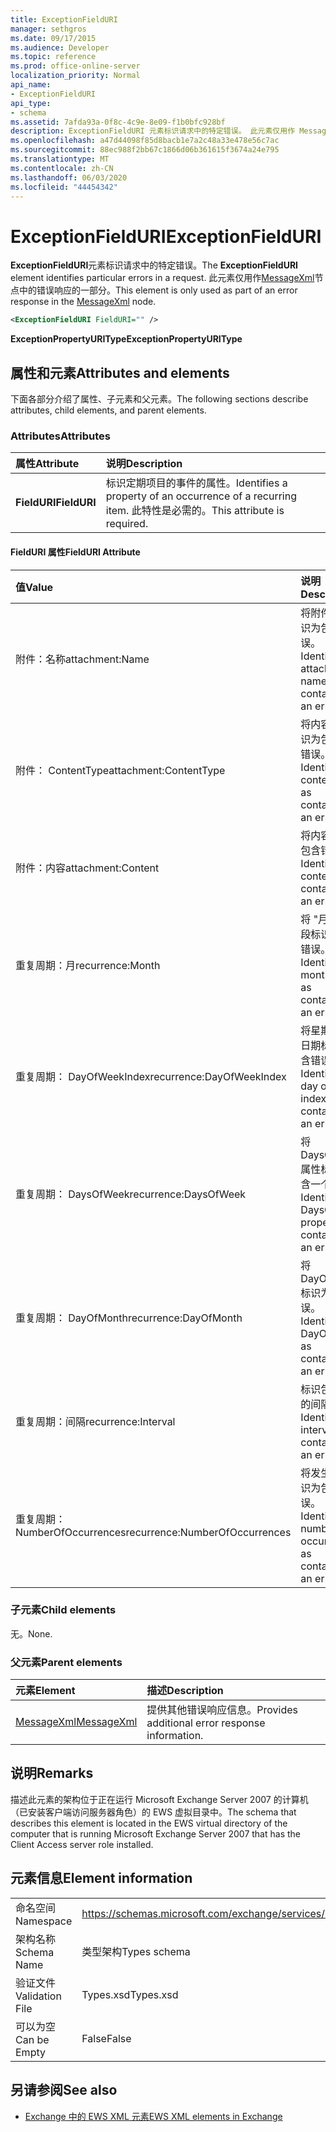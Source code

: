 ```yaml
---
title: ExceptionFieldURI
manager: sethgros
ms.date: 09/17/2015
ms.audience: Developer
ms.topic: reference
ms.prod: office-online-server
localization_priority: Normal
api_name:
- ExceptionFieldURI
api_type:
- schema
ms.assetid: 7afda93a-0f8c-4c9e-8e09-f1b0bfc928bf
description: ExceptionFieldURI 元素标识请求中的特定错误。 此元素仅用作 MessageXml 节点中的错误响应的一部分。
ms.openlocfilehash: a47d44098f85d8bacb1e7a2c48a33e478e56c7ac
ms.sourcegitcommit: 88ec988f2bb67c1866d06b361615f3674a24e795
ms.translationtype: MT
ms.contentlocale: zh-CN
ms.lasthandoff: 06/03/2020
ms.locfileid: "44454342"
---
```

# <a name="exceptionfielduri"></a><span data-ttu-id="c47a0-104">ExceptionFieldURI</span><span class="sxs-lookup"><span data-stu-id="c47a0-104">ExceptionFieldURI</span></span>

<span data-ttu-id="c47a0-105">**ExceptionFieldURI**元素标识请求中的特定错误。</span><span class="sxs-lookup"><span data-stu-id="c47a0-105">The **ExceptionFieldURI** element identifies particular errors in a request.</span></span> <span data-ttu-id="c47a0-106">此元素仅用作[MessageXml](messagexml.md)节点中的错误响应的一部分。</span><span class="sxs-lookup"><span data-stu-id="c47a0-106">This element is only used as part of an error response in the [MessageXml](messagexml.md) node.</span></span> 
  
```xml
<ExceptionFieldURI FieldURI="" />
```

 <span data-ttu-id="c47a0-107">**ExceptionPropertyURIType**</span><span class="sxs-lookup"><span data-stu-id="c47a0-107">**ExceptionPropertyURIType**</span></span>
## <a name="attributes-and-elements"></a><span data-ttu-id="c47a0-108">属性和元素</span><span class="sxs-lookup"><span data-stu-id="c47a0-108">Attributes and elements</span></span>

<span data-ttu-id="c47a0-109">下面各部分介绍了属性、子元素和父元素。</span><span class="sxs-lookup"><span data-stu-id="c47a0-109">The following sections describe attributes, child elements, and parent elements.</span></span>
  
### <a name="attributes"></a><span data-ttu-id="c47a0-110">Attributes</span><span class="sxs-lookup"><span data-stu-id="c47a0-110">Attributes</span></span>

|<span data-ttu-id="c47a0-111">**属性**</span><span class="sxs-lookup"><span data-stu-id="c47a0-111">**Attribute**</span></span>|<span data-ttu-id="c47a0-112">**说明**</span><span class="sxs-lookup"><span data-stu-id="c47a0-112">**Description**</span></span>|
|:-----|:-----|
|<span data-ttu-id="c47a0-113">**FieldURI**</span><span class="sxs-lookup"><span data-stu-id="c47a0-113">**FieldURI**</span></span> <br/> |<span data-ttu-id="c47a0-114">标识定期项目的事件的属性。</span><span class="sxs-lookup"><span data-stu-id="c47a0-114">Identifies a property of an occurrence of a recurring item.</span></span> <span data-ttu-id="c47a0-115">此特性是必需的。</span><span class="sxs-lookup"><span data-stu-id="c47a0-115">This attribute is required.</span></span>  <br/> |
   
#### <a name="fielduri-attribute"></a><span data-ttu-id="c47a0-116">FieldURI 属性</span><span class="sxs-lookup"><span data-stu-id="c47a0-116">FieldURI Attribute</span></span>

|<span data-ttu-id="c47a0-117">**值**</span><span class="sxs-lookup"><span data-stu-id="c47a0-117">**Value**</span></span>|<span data-ttu-id="c47a0-118">**说明**</span><span class="sxs-lookup"><span data-stu-id="c47a0-118">**Description**</span></span>|
|:-----|:-----|
|<span data-ttu-id="c47a0-119">附件：名称</span><span class="sxs-lookup"><span data-stu-id="c47a0-119">attachment:Name</span></span>  <br/> |<span data-ttu-id="c47a0-120">将附件名称标识为包含错误。</span><span class="sxs-lookup"><span data-stu-id="c47a0-120">Identifies the attachment name as containing an error.</span></span>  <br/> |
|<span data-ttu-id="c47a0-121">附件： ContentType</span><span class="sxs-lookup"><span data-stu-id="c47a0-121">attachment:ContentType</span></span>  <br/> |<span data-ttu-id="c47a0-122">将内容类型标识为包含一个错误。</span><span class="sxs-lookup"><span data-stu-id="c47a0-122">Identifies the content type as containing an error.</span></span>  <br/> |
|<span data-ttu-id="c47a0-123">附件：内容</span><span class="sxs-lookup"><span data-stu-id="c47a0-123">attachment:Content</span></span>  <br/> |<span data-ttu-id="c47a0-124">将内容标识为包含错误。</span><span class="sxs-lookup"><span data-stu-id="c47a0-124">Identifies the content as containing an error.</span></span>  <br/> |
|<span data-ttu-id="c47a0-125">重复周期：月</span><span class="sxs-lookup"><span data-stu-id="c47a0-125">recurrence:Month</span></span>  <br/> |<span data-ttu-id="c47a0-126">将 "月份" 字段标识为包含错误。</span><span class="sxs-lookup"><span data-stu-id="c47a0-126">Identifies the month field as containing an error.</span></span>  <br/> |
|<span data-ttu-id="c47a0-127">重复周期： DayOfWeekIndex</span><span class="sxs-lookup"><span data-stu-id="c47a0-127">recurrence:DayOfWeekIndex</span></span>  <br/> |<span data-ttu-id="c47a0-128">将星期索引的日期标识为包含错误。</span><span class="sxs-lookup"><span data-stu-id="c47a0-128">Identifies the day of week index as containing an error.</span></span>  <br/> |
|<span data-ttu-id="c47a0-129">重复周期： DaysOfWeek</span><span class="sxs-lookup"><span data-stu-id="c47a0-129">recurrence:DaysOfWeek</span></span>  <br/> |<span data-ttu-id="c47a0-130">将 DaysOfWeek 属性标识为包含一个错误。</span><span class="sxs-lookup"><span data-stu-id="c47a0-130">Identifies the DaysOfWeek property as containing an error.</span></span>  <br/> |
|<span data-ttu-id="c47a0-131">重复周期： DayOfMonth</span><span class="sxs-lookup"><span data-stu-id="c47a0-131">recurrence:DayOfMonth</span></span>  <br/> |<span data-ttu-id="c47a0-132">将 DayOfMonth 标识为包含错误。</span><span class="sxs-lookup"><span data-stu-id="c47a0-132">Identifies the DayOfMonth as containing an error.</span></span>  <br/> |
|<span data-ttu-id="c47a0-133">重复周期：间隔</span><span class="sxs-lookup"><span data-stu-id="c47a0-133">recurrence:Interval</span></span>  <br/> |<span data-ttu-id="c47a0-134">标识包含错误的间隔。</span><span class="sxs-lookup"><span data-stu-id="c47a0-134">Identifies the interval as containing an error.</span></span>  <br/> |
|<span data-ttu-id="c47a0-135">重复周期： NumberOfOccurrences</span><span class="sxs-lookup"><span data-stu-id="c47a0-135">recurrence:NumberOfOccurrences</span></span>  <br/> |<span data-ttu-id="c47a0-136">将发生次数标识为包含错误。</span><span class="sxs-lookup"><span data-stu-id="c47a0-136">Identifies the number of occurrences as containing an error.</span></span>  <br/> |
   
### <a name="child-elements"></a><span data-ttu-id="c47a0-137">子元素</span><span class="sxs-lookup"><span data-stu-id="c47a0-137">Child elements</span></span>

<span data-ttu-id="c47a0-138">无。</span><span class="sxs-lookup"><span data-stu-id="c47a0-138">None.</span></span>
  
### <a name="parent-elements"></a><span data-ttu-id="c47a0-139">父元素</span><span class="sxs-lookup"><span data-stu-id="c47a0-139">Parent elements</span></span>

|<span data-ttu-id="c47a0-140">**元素**</span><span class="sxs-lookup"><span data-stu-id="c47a0-140">**Element**</span></span>|<span data-ttu-id="c47a0-141">**描述**</span><span class="sxs-lookup"><span data-stu-id="c47a0-141">**Description**</span></span>|
|:-----|:-----|
|[<span data-ttu-id="c47a0-142">MessageXml</span><span class="sxs-lookup"><span data-stu-id="c47a0-142">MessageXml</span></span>](messagexml.md) <br/> |<span data-ttu-id="c47a0-143">提供其他错误响应信息。</span><span class="sxs-lookup"><span data-stu-id="c47a0-143">Provides additional error response information.</span></span>  <br/> |
   
## <a name="remarks"></a><span data-ttu-id="c47a0-144">说明</span><span class="sxs-lookup"><span data-stu-id="c47a0-144">Remarks</span></span>

<span data-ttu-id="c47a0-145">描述此元素的架构位于正在运行 Microsoft Exchange Server 2007 的计算机（已安装客户端访问服务器角色）的 EWS 虚拟目录中。</span><span class="sxs-lookup"><span data-stu-id="c47a0-145">The schema that describes this element is located in the EWS virtual directory of the computer that is running Microsoft Exchange Server 2007 that has the Client Access server role installed.</span></span>
  
## <a name="element-information"></a><span data-ttu-id="c47a0-146">元素信息</span><span class="sxs-lookup"><span data-stu-id="c47a0-146">Element information</span></span>

|||
|:-----|:-----|
|<span data-ttu-id="c47a0-147">命名空间</span><span class="sxs-lookup"><span data-stu-id="c47a0-147">Namespace</span></span>  <br/> |https://schemas.microsoft.com/exchange/services/2006/types  <br/> |
|<span data-ttu-id="c47a0-148">架构名称</span><span class="sxs-lookup"><span data-stu-id="c47a0-148">Schema Name</span></span>  <br/> |<span data-ttu-id="c47a0-149">类型架构</span><span class="sxs-lookup"><span data-stu-id="c47a0-149">Types schema</span></span>  <br/> |
|<span data-ttu-id="c47a0-150">验证文件</span><span class="sxs-lookup"><span data-stu-id="c47a0-150">Validation File</span></span>  <br/> |<span data-ttu-id="c47a0-151">Types.xsd</span><span class="sxs-lookup"><span data-stu-id="c47a0-151">Types.xsd</span></span>  <br/> |
|<span data-ttu-id="c47a0-152">可以为空</span><span class="sxs-lookup"><span data-stu-id="c47a0-152">Can be Empty</span></span>  <br/> |<span data-ttu-id="c47a0-153">False</span><span class="sxs-lookup"><span data-stu-id="c47a0-153">False</span></span>  <br/> |
   
## <a name="see-also"></a><span data-ttu-id="c47a0-154">另请参阅</span><span class="sxs-lookup"><span data-stu-id="c47a0-154">See also</span></span>



- [<span data-ttu-id="c47a0-155">Exchange 中的 EWS XML 元素</span><span class="sxs-lookup"><span data-stu-id="c47a0-155">EWS XML elements in Exchange</span></span>](ews-xml-elements-in-exchange.md)

